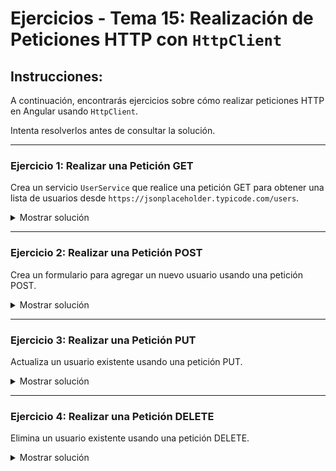 # **Ejercicios - Tema 15: Realización de Peticiones HTTP con `HttpClient`**

## **Instrucciones:**

A continuación, encontrarás ejercicios sobre cómo realizar peticiones HTTP en Angular usando `HttpClient`.

Intenta resolverlos antes de consultar la solución.

---

### **Ejercicio 1: Realizar una Petición GET**

Crea un servicio `UserService` que realice una petición GET para obtener una lista de usuarios desde `https://jsonplaceholder.typicode.com/users`.

<details><summary>Mostrar solución</summary>

#### **Archivo: `user.service.ts`**

```ts
import { Injectable } from "@angular/core";
import { HttpClient } from "@angular/common/http";
import { Observable } from "rxjs";

@Injectable({ providedIn: "root" })
export class UserService {
  apiUrl = "https://jsonplaceholder.typicode.com/users";
  users: any[] = [];

  constructor(private http: HttpClient) {}

  getUsers(): Observable<any[]> {
    return this.http.get<any[]>(this.apiUrl);
  }
}
```

#### **Archivo: `user.component.ts`**

```ts
import { Component, OnInit } from "@angular/core";
import { UserService } from "./user.service";

@Component({
  selector: "app-user",
  templateUrl: "./user.component.html",
})
export class UserComponent implements OnInit {
  constructor(public UserService: UserService) {}

  ngOnInit(): void {
    this.getUsers();
  }

  getUsers() {
    this.UserService.getUsers().subscribe({
      next: (data) => {
        console.log(data);
        this.UserService.users = data;
      },
      error: (e) => {
        console.error(e);
      },
    });
  }
}
```

#### **Archivo: `user.component.html`**

```html
<h2>Usuarios</h2>
<ul>
  @for (user of UserService.users; track user.id) {
  <li>{{ user.name }}</li>
  }
</ul>
```

</details>

---

### **Ejercicio 2: Realizar una Petición POST**

Crea un formulario para agregar un nuevo usuario usando una petición POST.

<details><summary>Mostrar solución</summary>

#### **Archivo: `user.service.ts`**

```ts
addUser(user: { name: string; email: string }): Observable<any> {
  return this.http.user(this.apiUrl, user);
}
```

#### **Archivo: `user.component.ts`**

```ts
newUser = { name: '', email: '' };

addNewUser() {
  this.UserService.addUser(this.newUser).subscribe({
    next: (response) => {
      console.log('Nuevo usuario añadido:', response);
      this.UserService.users.push(response);
    },
    error: (e) => {
      console.error(e);
    }
  });
}
```

#### **Archivo: `user.component.html`**

```html
<h2>Añadir Nuevo Usuario</h2>
<input [(ngModel)]="newUser.name" placeholder="Nombre" />
<input [(ngModel)]="newUser.email" placeholder="email" />
<button (click)="addNewUser()">Agregar</button>
```

</details>

---

### **Ejercicio 3: Realizar una Petición PUT**

Actualiza un usuario existente usando una petición PUT.

<details><summary>Mostrar solución</summary>

#### **Archivo: `user.service.ts`**

```ts
updateUser(id: number, user: { name: string; email: string }): Observable<any> {
  return this.http.put(`${this.apiUrl}/${id}`, user);
}
```

#### **Archivo: `user.component.ts`**

```ts
updateExistingUser() {
  const updatedUser = { name: 'Nombre Actualizado', email: 'Email Actualizado' };
  this.UserService.updateUser(1, updatedUser).subscribe({
    next: (response) => {
      console.log('Usuario actualizado:', response);
    },
    error: (e) => {
      console.error(e);
    }
  });
}
```

#### **Archivo: `user.component.html`**

```html
<button (click)="updateExistingUser()">Actualizar Usuario</button>
```

</details>

---

### **Ejercicio 4: Realizar una Petición DELETE**

Elimina un usuario existente usando una petición DELETE.

<details><summary>Mostrar solución</summary>

#### **Archivo: `user.service.ts`**

```ts
deleteUser(id: number): Observable<any> {
  return this.http.delete(`${this.apiUrl}/${id}`);
}
```

#### **Archivo: `user.component.ts`**

```ts
deleteUser(id: number) {
  this.UserService.deleteUser(id).subscribe({
    next: () => {
      console.log(`Usuario con ID ${id} eliminado.`);
      this.UserService.users = this.UserService.users.filter(user => user.id !== id);
    },
    error: (e) => {
      console.error(e);
    }
  });
}
```

#### **Archivo: `user.component.html`**

```html
<ul>
  @for (user of UserService.users; track user.id) {
  <li>
    {{ user.name }}
    <button (click)="deleteUser(user.id)">Eliminar</button>
  </li>
  }
</ul>
```

</details>
